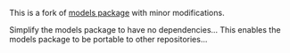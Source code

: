 
This is a fork of
[models package](https://github.com/influxdata/influxdb/tree/master/models)
with minor modifications.

Simplify the models package to have no dependencies...
This enables the models package to be portable to other repositories...
